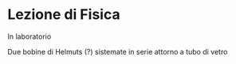 # Lezione di Fisica

In laboratorio

Due bobine di Helmuts (?) sistemate in serie attorno a tubo di vetro


<!--stackedit_data:
eyJoaXN0b3J5IjpbLTE3NDgwNzY5NTksMTc2MzM4OTQ5XX0=
-->